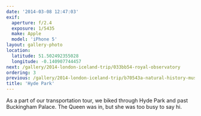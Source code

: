 ```yaml
---
date: '2014-03-08 12:47:03'
exif:
  aperture: f/2.4
  exposure: 1/5435
  make: Apple
  model: 'iPhone 5'
layout: gallery-photo
location:
  latitude: 51.502492355028
  longitude: -0.140907744457
next: /gallery/2014-london-iceland-trip/033bb54-royal-observatory
ordering: 3
previous: /gallery/2014-london-iceland-trip/b70543a-natural-history-museum
title: 'Hyde Park'
---
```


As a part of our transportation tour, we biked through Hyde Park and past Buckingham Palace. The Queen was in, but she was too busy to say hi.
